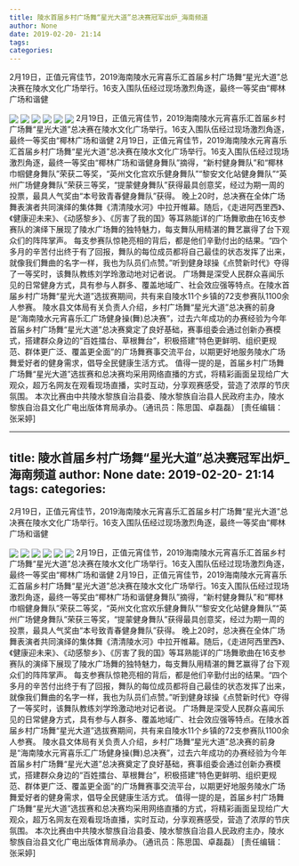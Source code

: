 ```yaml
---
title: 陵水首届乡村广场舞“星光大道”总决赛冠军出炉_海南频道
author: None
date: 2019-02-20- 21:14
tags: 
categories: 
---
```

2月19日，正值元宵佳节，2019海南陵水元宵喜乐汇首届乡村广场舞“星光大道”总决赛在陵水文化广场举行。16支入围队伍经过现场激烈角逐，最终一等奖由“椰林广场和谐健
<!-- more -->
                
<img align="center" border="0" src="http://p0.ifengimg.com/cmpp/2019/02/20/21/fb18e09c-1f94-436b-b153-13d42ec533e9_size116_w550_h345.jpg" />
                
<img align="center" border="0" src="http://p3.ifengimg.com/cmpp/2019/02/20/21/f0d70de7-32c2-42c9-8051-548be0e62d6a_size136_w550_h393.jpg" />
                
<img align="center" border="0" src="http://p3.ifengimg.com/cmpp/2019/02/20/21/1cc51b64-4b41-438d-a068-b7c8e6230e5e_size137_w550_h356.jpg" />
            
<img align="center" border="0" src="http://p3.ifengimg.com/cmpp/2019/02/20/21/12553809-e230-4fc5-98e1-227bf6e45308_size104_w550_h371.jpg" />
<img align="center" border="0" src="http://p0.ifengimg.com/cmpp/2019/02/20/21/cb61a441-8e91-4e84-8d92-4542a39cfe98_size123_w550_h324.jpg" />
<img align="center" border="0" src="http://p2.ifengimg.com/a/2016/0810/204c433878d5cf9size1_w16_h16.png" />
2月19日，正值元宵佳节，2019海南陵水元宵喜乐汇首届乡村广场舞“星光大道”总决赛在陵水文化广场举行。16支入围队伍经过现场激烈角逐，最终一等奖由“椰林广场和谐健
2月19日，正值元宵佳节，2019海南陵水元宵喜乐汇首届乡村广场舞“星光大道”总决赛在陵水文化广场举行。16支入围队伍经过现场激烈角逐，最终一等奖由“椰林广场和谐健身舞队”摘得，“新村健身舞队”和“椰林巾帼健身舞队”荣获二等奖，“英州文化宫欢乐健身舞队”“黎安文化站健身舞队”“英州广场健身舞队”荣获三等奖，“提蒙健身舞队”获得最具创意奖，经过为期一周的投票，最具人气奖由“本号致青春健身舞队”获得。
晚上20时，总决赛在全体广场舞表演者共同演绎的集体舞《清清陵水河》中拉开帷幕。随后，《走进阿西里西》、《健康迎未来》、《动感黎乡》、《厉害了我的国》等耳熟能详的广场舞歌曲在16支参赛队的演绎下展现了陵水广场舞的独特魅力，每支舞队用精湛的舞艺赢得了台下观众们的阵阵掌声。
每支参赛队惊艳亮相的背后，都是他们辛勤付出的结果。“四个多月的辛苦付出终于有了回报，舞队的每位成员都将自己最佳的状态发挥了出来，就像我们舞曲的名字一样，我也为队员们点赞。”听到健身球操《点赞新时代》夺得了一等奖时，该舞队教练刘学玲激动地对记者说。
广场舞是深受人民群众喜闻乐见的日常健身方式，具有参与人群多、覆盖地域广、社会效应强等特点。在陵水首届乡村广场舞“星光大道”选拔赛期间，共有来自陵水11个乡镇的72支参赛队1100余人参赛。
陵水县文体局有关负责人介绍，乡村广场舞“星光大道”总决赛的前身是“海南陵水元宵喜乐汇广场健身操(舞)总决赛”，过去六年成功的办赛经验为今年首届乡村广场舞“星光大道”总决赛奠定了良好基础，赛事组委会通过创新办赛模式，搭建群众身边的“百姓擂台、草根舞台”，积极搭建“特色更鲜明、组织更规范、群体更广泛、覆盖更全面”的广场舞赛事交流平台，以期更好地服务陵水广场舞爱好者的健身需求，倡导全民健康生活方式。
值得一提的是，首届乡村广场舞广场舞“星光大道”选拔赛和总决赛均采用网络直播的方式，将精彩画面呈现给广大观众，超万名网友在观看现场直播，实时互动，分享观赛感受，营造了浓厚的节庆氛围。
本次比赛由中共陵水黎族自治县委、陵水黎族自治县人民政府主办，陵水黎族自治县文化广电出版体育局承办。（通讯员：陈思国、卓磊磊）
[责任编辑：张采婷]
            
---
title: 陵水首届乡村广场舞“星光大道”总决赛冠军出炉_海南频道
author: None
date: 2019-02-20- 21:14
tags: 
categories: 
---
2月19日，正值元宵佳节，2019海南陵水元宵喜乐汇首届乡村广场舞“星光大道”总决赛在陵水文化广场举行。16支入围队伍经过现场激烈角逐，最终一等奖由“椰林广场和谐健
<!-- more -->
                
<img align="center" border="0" src="http://p0.ifengimg.com/cmpp/2019/02/20/21/fb18e09c-1f94-436b-b153-13d42ec533e9_size116_w550_h345.jpg" />
                
<img align="center" border="0" src="http://p3.ifengimg.com/cmpp/2019/02/20/21/f0d70de7-32c2-42c9-8051-548be0e62d6a_size136_w550_h393.jpg" />
                
<img align="center" border="0" src="http://p3.ifengimg.com/cmpp/2019/02/20/21/1cc51b64-4b41-438d-a068-b7c8e6230e5e_size137_w550_h356.jpg" />
            
<img align="center" border="0" src="http://p3.ifengimg.com/cmpp/2019/02/20/21/12553809-e230-4fc5-98e1-227bf6e45308_size104_w550_h371.jpg" />
<img align="center" border="0" src="http://p0.ifengimg.com/cmpp/2019/02/20/21/cb61a441-8e91-4e84-8d92-4542a39cfe98_size123_w550_h324.jpg" />
<img align="center" border="0" src="http://p2.ifengimg.com/a/2016/0810/204c433878d5cf9size1_w16_h16.png" />
2月19日，正值元宵佳节，2019海南陵水元宵喜乐汇首届乡村广场舞“星光大道”总决赛在陵水文化广场举行。16支入围队伍经过现场激烈角逐，最终一等奖由“椰林广场和谐健
2月19日，正值元宵佳节，2019海南陵水元宵喜乐汇首届乡村广场舞“星光大道”总决赛在陵水文化广场举行。16支入围队伍经过现场激烈角逐，最终一等奖由“椰林广场和谐健身舞队”摘得，“新村健身舞队”和“椰林巾帼健身舞队”荣获二等奖，“英州文化宫欢乐健身舞队”“黎安文化站健身舞队”“英州广场健身舞队”荣获三等奖，“提蒙健身舞队”获得最具创意奖，经过为期一周的投票，最具人气奖由“本号致青春健身舞队”获得。
晚上20时，总决赛在全体广场舞表演者共同演绎的集体舞《清清陵水河》中拉开帷幕。随后，《走进阿西里西》、《健康迎未来》、《动感黎乡》、《厉害了我的国》等耳熟能详的广场舞歌曲在16支参赛队的演绎下展现了陵水广场舞的独特魅力，每支舞队用精湛的舞艺赢得了台下观众们的阵阵掌声。
每支参赛队惊艳亮相的背后，都是他们辛勤付出的结果。“四个多月的辛苦付出终于有了回报，舞队的每位成员都将自己最佳的状态发挥了出来，就像我们舞曲的名字一样，我也为队员们点赞。”听到健身球操《点赞新时代》夺得了一等奖时，该舞队教练刘学玲激动地对记者说。
广场舞是深受人民群众喜闻乐见的日常健身方式，具有参与人群多、覆盖地域广、社会效应强等特点。在陵水首届乡村广场舞“星光大道”选拔赛期间，共有来自陵水11个乡镇的72支参赛队1100余人参赛。
陵水县文体局有关负责人介绍，乡村广场舞“星光大道”总决赛的前身是“海南陵水元宵喜乐汇广场健身操(舞)总决赛”，过去六年成功的办赛经验为今年首届乡村广场舞“星光大道”总决赛奠定了良好基础，赛事组委会通过创新办赛模式，搭建群众身边的“百姓擂台、草根舞台”，积极搭建“特色更鲜明、组织更规范、群体更广泛、覆盖更全面”的广场舞赛事交流平台，以期更好地服务陵水广场舞爱好者的健身需求，倡导全民健康生活方式。
值得一提的是，首届乡村广场舞广场舞“星光大道”选拔赛和总决赛均采用网络直播的方式，将精彩画面呈现给广大观众，超万名网友在观看现场直播，实时互动，分享观赛感受，营造了浓厚的节庆氛围。
本次比赛由中共陵水黎族自治县委、陵水黎族自治县人民政府主办，陵水黎族自治县文化广电出版体育局承办。（通讯员：陈思国、卓磊磊）
[责任编辑：张采婷]
            

